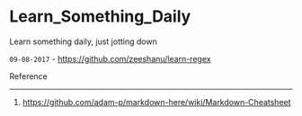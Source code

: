 # Learn_Something_Daily
Learn something daily, just jotting down

`09-08-2017` - https://github.com/zeeshanu/learn-regex

Reference 
___
1. https://github.com/adam-p/markdown-here/wiki/Markdown-Cheatsheet
